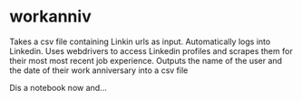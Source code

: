 # workanniv
Takes a csv file containing Linkin urls as input. Automatically logs into Linkedin.     Uses webdrivers to access Linkedin profiles and scrapes them for their most     most recent job experience. Outputs the name of the user and the date of their     work anniversary into a csv file

Dis a notebook now and... 

